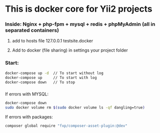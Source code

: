 # This is docker core for Yii2 projects 

### Inside: Nginx + php-fpm + mysql + redis + phpMyAdmin (all in separated containers) 

1. add to hosts file 127.0.0.1 testsite.docker

2. Add to docker (file sharing) in settings your project folder

### Start:
```bash
docker-compose up -d  // To start without log
docker-compose up     // To start with log
docker-compose down   // To stop
```
###
If errors with MYSQL:
```bash
docker-compose down
sudo docker volume rm $(sudo docker volume ls -qf dangling=true)
```

If errors with packages:
```bash
composer global require "fxp/composer-asset-plugin:@dev"
```
